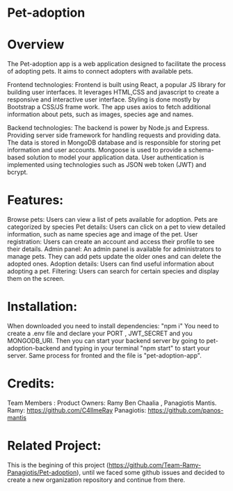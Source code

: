 # Pet-adoption


# Overview 
The Pet-adoption app is a web application designed to facilitate the process of adopting pets. It aims to connect adopters with available pets. 

Frontend technologies: Frontend is built using React, a popular JS library for building user interfaces. It leverages HTML,CSS and javascript to create a responsive and interactive user interface. Styling is done mostly by Bootstrap a CSS/JS frame work. The app uses axios to fetch additional information about pets, such as images, species age and names. 


Backend technologies: The backend is power by Node.js and Express. Providing server side framework for handling requests and providing data. The data is stored in MongoDB database and is responsible for storing pet information and user accounts. Mongoose is used to provide a schema-based solution to model your application data. User authentication is implemented using technologies such as JSON web token (JWT) and bcrypt. 


# Features:
Browse pets: Users can view a list of pets available for adoption. Pets are categorized by species 
Pet details: Users can click on a pet to view detailed information, such as name species age and image of the pet. 
User registration: Users can create an account and access their profile to see their details.
Admin panel: An admin panel is available for administrators to manage pets. They can add pets update the older ones and can delete the adopted ones. 
Adoption details: Users can find useful information about adopting a pet.
Filtering: Users can search for certain species and display them on the screen.

# Installation:
When downloaded you need to install dependencies: "npm i"
You need to create a .env file and declare your PORT , JWT_SECRET and you MONGODB_URI.
Then you can start your backend server by going to pet-adoption-backend and typing in your terminal "npm start" to start your server. Same process for fronted and the file is "pet-adoption-app".

# Credits:
 Team Members :
  Product Owners: Ramy Ben Chaalia , Panagiotis Mantis.
  Ramy: https://github.com/C4llmeRay
  Panagiotis: https://github.com/panos-mantis

# Related Project:  
This is the begining of this project (https://github.com/Team-Ramy-Panagiotis/Pet-adoption), until we faced some github issues and decided to create a new organization repository and continue from there.